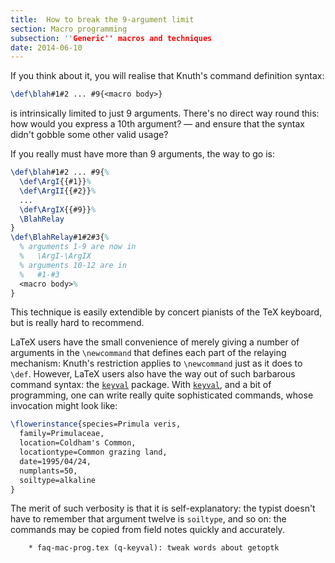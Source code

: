 ```yaml
---
title:  How to break the 9-argument limit
section: Macro programming
subsection: ''Generic'' macros and techniques
date: 2014-06-10
---
```


If you think about it, you will realise that Knuth's command
definition syntax:
```latex
\def\blah#1#2 ... #9{<macro body>}
```
is intrinsically limited to just 9 arguments.  There's no direct way
round this: how would you express a 10th argument?&nbsp;&mdash; and ensure that
the syntax didn't gobble some other valid usage?

If you really must have more than 9 arguments, the way to go is:
<!-- {% raw %} -->
```latex
\def\blah#1#2 ... #9{%
  \def\ArgI{{#1}}%
  \def\ArgII{{#2}}%
  ...
  \def\ArgIX{{#9}}%
  \BlahRelay
}
\def\BlahRelay#1#2#3{%
  % arguments 1-9 are now in
  %   \ArgI-\ArgIX
  % arguments 10-12 are in
  %   #1-#3
  <macro body>%
}
```
<!-- {% endraw %} -->
This technique is easily extendible by concert pianists of the TeX
keyboard, but is really hard to recommend.

LaTeX users have the small convenience of merely giving a number of
arguments in the `\newcommand` that defines each part of the
relaying mechanism: Knuth's restriction applies to `\newcommand`
just as it does to `\def`.  However, LaTeX users also have the
way out of such barbarous command syntax: the [`keyval`](https://ctan.org/pkg/keyval)
package.  With [`keyval`](https://ctan.org/pkg/keyval), and a bit of programming, one can
write really quite sophisticated commands, whose invocation might look
like:
<!-- {% raw %} -->
```latex
\flowerinstance{species=Primula veris,
  family=Primulaceae,
  location=Coldham's Common,
  locationtype=Common grazing land,
  date=1995/04/24,
  numplants=50,
  soiltype=alkaline
}
```
<!-- {% endraw %} -->
The merit of such verbosity is that it is self-explanatory: the typist
doesn't have to remember that argument twelve is `soiltype`, and so
on: the commands may be copied from field notes quickly and
accurately.

        * faq-mac-prog.tex (q-keyval): tweak words about getoptk

